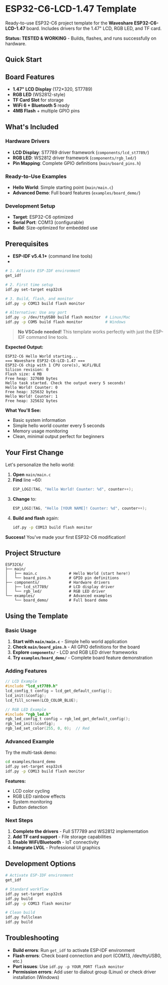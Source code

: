 # ESP32-C6-LCD-1.47 Template

Ready-to-use ESP32-C6 project template for the **Waveshare ESP32-C6-LCD-1.47** board. Includes drivers for the 1.47" LCD, RGB LED, and TF card.

**Status: TESTED & WORKING** - Builds, flashes, and runs successfully on hardware.

## Quick Start

## Board Features
- **1.47" LCD Display** (172×320, ST7789)
- **RGB LED** (WS2812-style)
- **TF Card Slot** for storage
- **WiFi 6 + Bluetooth 5** ready
- **4MB Flash** + multiple GPIO pins

## What's Included

### Hardware Drivers
- **LCD Display**: ST7789 driver framework (`components/lcd_st7789/`)
- **RGB LED**: WS2812 driver framework (`components/rgb_led/`)
- **Pin Mapping**: Complete GPIO definitions (`main/board_pins.h`)

### Ready-to-Use Examples
- **Hello World**: Simple starting point (`main/main.c`)
- **Advanced Demo**: Full board features (`examples/board_demo/`)

### Development Setup
- **Target**: ESP32-C6 optimized
- **Serial Port**: COM13 (configurable)
- **Build**: Size-optimized for embedded use

## Prerequisites
- **ESP-IDF v5.4.1+** (command line tools)
- 
```bash
# 1. Activate ESP-IDF environment
get_idf

# 2. First time setup
idf.py set-target esp32c6

# 3. Build, flash, and monitor
idf.py -p COM13 build flash monitor

# Alternative: Use any port
idf.py -p /dev/ttyUSB0 build flash monitor  # Linux/Mac
idf.py -p COM5 build flash monitor          # Windows
```

> **No VSCode needed!** This template works perfectly with just the ESP-IDF command line tools.

**Expected Output:**
```
ESP32-C6 Hello World starting...
=== Waveshare ESP32-C6-LCD-1.47 ===
ESP32-C6 chip with 1 CPU core(s), WiFi/BLE
Silicon revision: 0
Flash size: 4 MB
Free heap: 327680 bytes
Hello task started. Check the output every 5 seconds!
Hello World! Counter: 0
Free heap: 325632 bytes
Hello World! Counter: 1
Free heap: 325632 bytes
```

**What You'll See:**
- Basic system information
- Simple hello world counter every 5 seconds
- Memory usage monitoring
- Clean, minimal output perfect for beginners

## Your First Change

Let's personalize the hello world:

1. **Open** `main/main.c`
2. **Find** line ~60:
   ```c
   ESP_LOGI(TAG, "Hello World! Counter: %d", counter++);
   ```
3. **Change** to:
   ```c
   ESP_LOGI(TAG, "Hello [YOUR NAME]! Counter: %d", counter++);
   ```
4. **Build and flash** again:
   ```bash
   idf.py -p COM13 build flash monitor
   ```

**Success!** You've made your first ESP32-C6 modification!

## Project Structure

```
ESP32C6/
├── main/
│   ├── main.c              # Hello World (start here!)
│   └── board_pins.h        # GPIO pin definitions
├── components/             # Hardware drivers
│   ├── lcd_st7789/         # LCD display driver
│   └── rgb_led/            # RGB LED driver
└── examples/               # Advanced examples
    └── board_demo/         # Full board demo
```

## Using the Template

### Basic Usage
1. **Start with `main/main.c`** - Simple hello world application
2. **Check `main/board_pins.h`** - All GPIO definitions for the board
3. **Explore `components/`** - LCD and RGB LED driver frameworks
4. **Try `examples/board_demo/`** - Complete board feature demonstration

### Adding Features
```c
// LCD Example
#include "lcd_st7789.h"
lcd_config_t config = lcd_get_default_config();
lcd_init(&config);
lcd_fill_screen(LCD_COLOR_BLUE);

// RGB LED Example
#include "rgb_led.h"
rgb_led_config_t config = rgb_led_get_default_config();
rgb_led_init(&config);
rgb_led_set_color(255, 0, 0);  // Red
```

### Advanced Example

Try the multi-task demo:
```bash
cd examples/board_demo
idf.py set-target esp32c6
idf.py -p COM13 build flash monitor
```

**Features:**
- LCD color cycling
- RGB LED rainbow effects
- System monitoring
- Button detection

### Next Steps
1. **Complete the drivers** - Full ST7789 and WS2812 implementation
2. **Add TF card support** - File storage capabilities
3. **Enable WiFi/Bluetooth** - IoT connectivity
4. **Integrate LVGL** - Professional UI graphics

## Development Options

```bash
# Activate ESP-IDF environment
get_idf

# Standard workflow
idf.py set-target esp32c6
idf.py build
idf.py -p COM13 flash monitor

# Clean build
idf.py fullclean
idf.py build
```

## Troubleshooting
- **Build errors**: Run `get_idf` to activate ESP-IDF environment
- **Flash errors**: Check board connection and port (COM13, /dev/ttyUSB0, etc.)
- **Port issues**: Use `idf.py -p YOUR_PORT flash monitor`
- **Permission errors**: Add user to dialout group (Linux) or check driver installation (Windows)
